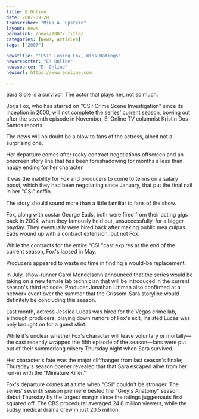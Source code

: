 ```yaml
---
title: E Online
date: 2007-09-28
transcriber: "Mika A. Epstein"
layout: news
permalink: /news/2007/:title/
categories: [News, Articles]
tags: ["2007"]

newstitle: "'CSI' Losing Fox, Wins Ratings"
newsreporter: "E! Online"
newssource: "E! Online"
newsurl: https://www.eonline.com

---
```


Sara Sidle is a survivor. The actor that plays her, not so much.

Jorja Fox, who has starred on "CSI: Crime Scene Investigation" since its inception in 2000, will not complete the series' current season, bowing out after the seventh episode in November, E! Online TV columnist Kristin Dos Santos reports.

The news will no doubt be a blow to fans of the actress, albeit not a surprising one.

Her departure comes after rocky contract negotiations offscreen and an onscreen story line that has been foreshadowing for months a less than happy ending for her character.

It was the inability for Fox and producers to come to terms on a salary boost, which they had been negotiating since January, that put the final nail in her "CSI" coffin.

The story should sound more than a little familiar to fans of the show.

Fox, along with costar George Eads, both were fired from their acting gigs back in 2004, when they famously held out, unsuccessfully, for a bigger payday. They eventually were hired back after making public mea culpas. Eads wound up with a contract extension, but not Fox.

While the contracts for the entire "CSI "cast expires at the end of the current season, Fox's lapsed in May.

Producers appeared to waste no time in finding a would-be replacement.

In July, show-runner Carol Mendelsohn announced that the series would be taking on a new female lab technician that will be introduced in the current season's third episode. Producer Jonathan Littman also confirmed at a network event over the summer that the Grissom-Sara storyline would definitely be concluding this season.

Last month, actress Jessica Lucas was hired for the Vegas crime lab, although producers, playing down rumors of Fox's exit, insisted Lucas was only brought on for a guest stint.

While it's unclear whether Fox's character will leave voluntary or mortally&mdash;the cast recently wrapped the fifth episode of the season&mdash;fans were put out of their summerlong misery Thursday night when Sara survived.

Her character's fate was the major cliffhanger from last season's finale; Thursday's season opener revealed that that Sara escaped alive from her run-in with the "Miniature Killer."

Fox's departure comes at a time when "CSI" couldn't be stronger. The series' seventh season premiere bested the "Grey's Anatomy" season debut Thursday by the largest margin since the ratings juggernauts first squared off. The CBS procedural averaged 24.8 million viewers, while the sudsy medical drama drew in just 20.5 million.
